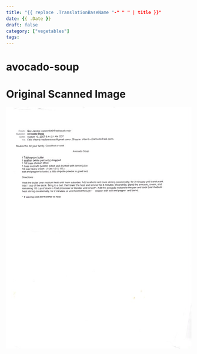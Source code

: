 ```yaml
---
title: "{{ replace .TranslationBaseName "-" " " | title }}"
date: {{ .Date }}
draft: false
category: ["vegetables"]
tags:
---
```


# avocado-soup

# Original Scanned Image

![](/static/vegetables/avocado-soup.png)